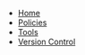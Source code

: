 * [Home](https://github.com/trilinos/Trilinos/wiki)
* [Policies](https://github.com/trilinos/Trilinos/wiki/POLICIES)
* [Tools](https://github.com/trilinos/Trilinos/wiki/TOOLS)
* [Version Control](https://github.com/trilinos/Trilinos/wiki/VC-(VERSION-CONTROL))